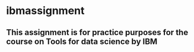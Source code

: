 # ibmassignment

## This assignment is for practice purposes for the course on Tools for data science by IBM

